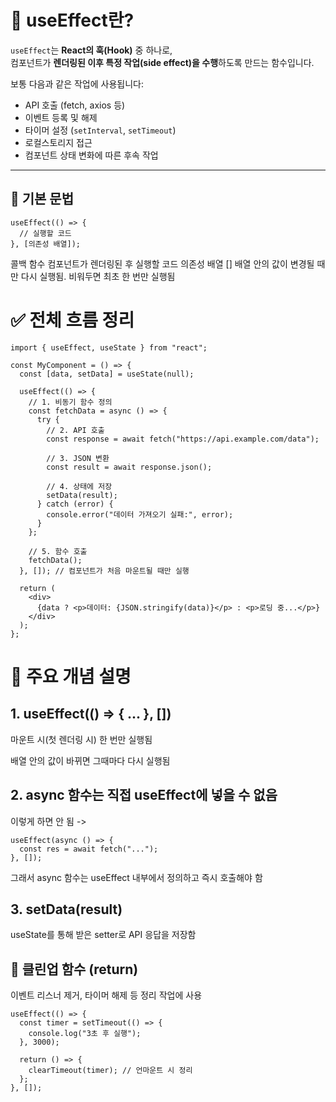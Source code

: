 # 📘 useEffect란?

`useEffect`는 **React의 훅(Hook)** 중 하나로,  
컴포넌트가 **렌더링된 이후 특정 작업(side effect)을 수행**하도록 만드는 함수입니다.

보통 다음과 같은 작업에 사용됩니다:

- API 호출 (fetch, axios 등)
- 이벤트 등록 및 해제
- 타이머 설정 (`setInterval`, `setTimeout`)
- 로컬스토리지 접근
- 컴포넌트 상태 변화에 따른 후속 작업

---

## 🧠 기본 문법

```tsx
useEffect(() => {
  // 실행할 코드
}, [의존성 배열]);
```

콜백 함수 컴포넌트가 렌더링된 후 실행할 코드
의존성 배열 [] 배열 안의 값이 변경될 때만 다시 실행됨. 비워두면 최초 한 번만 실행됨

# ✅ 전체 흐름 정리

```tsx
import { useEffect, useState } from "react";

const MyComponent = () => {
  const [data, setData] = useState(null);

  useEffect(() => {
    // 1. 비동기 함수 정의
    const fetchData = async () => {
      try {
        // 2. API 호출
        const response = await fetch("https://api.example.com/data");

        // 3. JSON 변환
        const result = await response.json();

        // 4. 상태에 저장
        setData(result);
      } catch (error) {
        console.error("데이터 가져오기 실패:", error);
      }
    };

    // 5. 함수 호출
    fetchData();
  }, []); // 컴포넌트가 처음 마운트될 때만 실행

  return (
    <div>
      {data ? <p>데이터: {JSON.stringify(data)}</p> : <p>로딩 중...</p>}
    </div>
  );
};
```

# 📌 주요 개념 설명

## 1. useEffect(() => { ... }, [])

마운트 시(첫 렌더링 시) 한 번만 실행됨

배열 안의 값이 바뀌면 그때마다 다시 실행됨

## 2. async 함수는 직접 useEffect에 넣을 수 없음

이렇게 하면 안 됨 ->

```tsx
useEffect(async () => {
  const res = await fetch("...");
}, []);
```

그래서 async 함수는 useEffect 내부에서 정의하고 즉시 호출해야 함

## 3. setData(result)

useState를 통해 받은 setter로 API 응답을 저장함

## 🧹 클린업 함수 (return)

이벤트 리스너 제거, 타이머 해제 등 정리 작업에 사용

```tsx
useEffect(() => {
  const timer = setTimeout(() => {
    console.log("3초 후 실행");
  }, 3000);

  return () => {
    clearTimeout(timer); // 언마운트 시 정리
  };
}, []);
```
